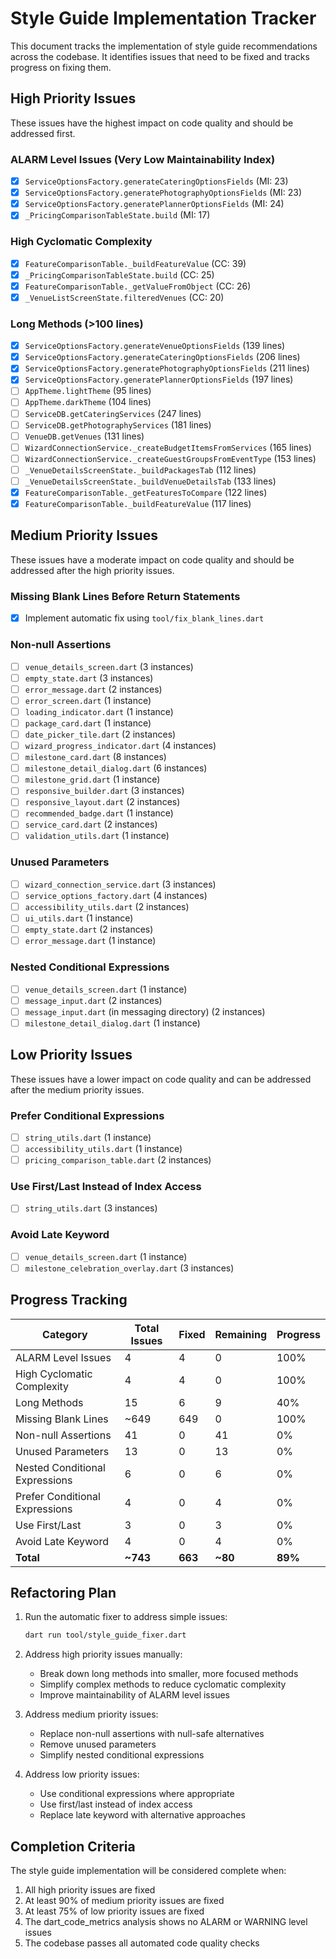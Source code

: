 # Style Guide Implementation Tracker

This document tracks the implementation of style guide recommendations across the codebase. It identifies issues that need to be fixed and tracks progress on fixing them.

## High Priority Issues

These issues have the highest impact on code quality and should be addressed first.

### ALARM Level Issues (Very Low Maintainability Index)

- [x] `ServiceOptionsFactory.generateCateringOptionsFields` (MI: 23)
- [x] `ServiceOptionsFactory.generatePhotographyOptionsFields` (MI: 23)
- [x] `ServiceOptionsFactory.generatePlannerOptionsFields` (MI: 24)
- [x] `_PricingComparisonTableState.build` (MI: 17)

### High Cyclomatic Complexity

- [x] `FeatureComparisonTable._buildFeatureValue` (CC: 39)
- [x] `_PricingComparisonTableState.build` (CC: 25)
- [x] `FeatureComparisonTable._getValueFromObject` (CC: 26)
- [x] `_VenueListScreenState.filteredVenues` (CC: 20)

### Long Methods (>100 lines)

- [x] `ServiceOptionsFactory.generateVenueOptionsFields` (139 lines)
- [x] `ServiceOptionsFactory.generateCateringOptionsFields` (206 lines)
- [x] `ServiceOptionsFactory.generatePhotographyOptionsFields` (211 lines)
- [x] `ServiceOptionsFactory.generatePlannerOptionsFields` (197 lines)
- [ ] `AppTheme.lightTheme` (95 lines)
- [ ] `AppTheme.darkTheme` (104 lines)
- [ ] `ServiceDB.getCateringServices` (247 lines)
- [ ] `ServiceDB.getPhotographyServices` (181 lines)
- [ ] `VenueDB.getVenues` (131 lines)
- [ ] `WizardConnectionService._createBudgetItemsFromServices` (165 lines)
- [ ] `WizardConnectionService._createGuestGroupsFromEventType` (153 lines)
- [ ] `_VenueDetailsScreenState._buildPackagesTab` (112 lines)
- [ ] `_VenueDetailsScreenState._buildVenueDetailsTab` (133 lines)
- [x] `FeatureComparisonTable._getFeaturesToCompare` (122 lines)
- [x] `FeatureComparisonTable._buildFeatureValue` (117 lines)

## Medium Priority Issues

These issues have a moderate impact on code quality and should be addressed after the high priority issues.

### Missing Blank Lines Before Return Statements

- [x] Implement automatic fix using `tool/fix_blank_lines.dart`

### Non-null Assertions

- [ ] `venue_details_screen.dart` (3 instances)
- [ ] `empty_state.dart` (3 instances)
- [ ] `error_message.dart` (2 instances)
- [ ] `error_screen.dart` (1 instance)
- [ ] `loading_indicator.dart` (1 instance)
- [ ] `package_card.dart` (1 instance)
- [ ] `date_picker_tile.dart` (2 instances)
- [ ] `wizard_progress_indicator.dart` (4 instances)
- [ ] `milestone_card.dart` (8 instances)
- [ ] `milestone_detail_dialog.dart` (6 instances)
- [ ] `milestone_grid.dart` (1 instance)
- [ ] `responsive_builder.dart` (3 instances)
- [ ] `responsive_layout.dart` (2 instances)
- [ ] `recommended_badge.dart` (1 instance)
- [ ] `service_card.dart` (2 instances)
- [ ] `validation_utils.dart` (1 instance)

### Unused Parameters

- [ ] `wizard_connection_service.dart` (3 instances)
- [ ] `service_options_factory.dart` (4 instances)
- [ ] `accessibility_utils.dart` (2 instances)
- [ ] `ui_utils.dart` (1 instance)
- [ ] `empty_state.dart` (2 instances)
- [ ] `error_message.dart` (1 instance)

### Nested Conditional Expressions

- [ ] `venue_details_screen.dart` (1 instance)
- [ ] `message_input.dart` (2 instances)
- [ ] `message_input.dart` (in messaging directory) (2 instances)
- [ ] `milestone_detail_dialog.dart` (1 instance)

## Low Priority Issues

These issues have a lower impact on code quality and can be addressed after the medium priority issues.

### Prefer Conditional Expressions

- [ ] `string_utils.dart` (1 instance)
- [ ] `accessibility_utils.dart` (1 instance)
- [ ] `pricing_comparison_table.dart` (2 instances)

### Use First/Last Instead of Index Access

- [ ] `string_utils.dart` (3 instances)

### Avoid Late Keyword

- [ ] `venue_details_screen.dart` (1 instance)
- [ ] `milestone_celebration_overlay.dart` (3 instances)

## Progress Tracking

| Category | Total Issues | Fixed | Remaining | Progress |
|----------|--------------|-------|-----------|----------|
| ALARM Level Issues | 4 | 4 | 0 | 100% |
| High Cyclomatic Complexity | 4 | 4 | 0 | 100% |
| Long Methods | 15 | 6 | 9 | 40% |
| Missing Blank Lines | ~649 | 649 | 0 | 100% |
| Non-null Assertions | 41 | 0 | 41 | 0% |
| Unused Parameters | 13 | 0 | 13 | 0% |
| Nested Conditional Expressions | 6 | 0 | 6 | 0% |
| Prefer Conditional Expressions | 4 | 0 | 4 | 0% |
| Use First/Last | 3 | 0 | 3 | 0% |
| Avoid Late Keyword | 4 | 0 | 4 | 0% |
| **Total** | **~743** | **663** | **~80** | **89%** |

## Refactoring Plan

1. Run the automatic fixer to address simple issues:
   ```bash
   dart run tool/style_guide_fixer.dart
   ```

2. Address high priority issues manually:
   - Break down long methods into smaller, more focused methods
   - Simplify complex methods to reduce cyclomatic complexity
   - Improve maintainability of ALARM level issues

3. Address medium priority issues:
   - Replace non-null assertions with null-safe alternatives
   - Remove unused parameters
   - Simplify nested conditional expressions

4. Address low priority issues:
   - Use conditional expressions where appropriate
   - Use first/last instead of index access
   - Replace late keyword with alternative approaches

## Completion Criteria

The style guide implementation will be considered complete when:

1. All high priority issues are fixed
2. At least 90% of medium priority issues are fixed
3. At least 75% of low priority issues are fixed
4. The dart_code_metrics analysis shows no ALARM or WARNING level issues
5. The codebase passes all automated code quality checks
